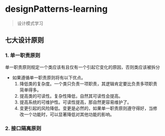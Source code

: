 designPatterns-learning
===
>设计模式学习

七大设计原则
------- 
### 1. 单一职责原则
单一职责原则规定一个类应该有且仅有一个引起它变化的原因，否则类应该被拆分

- 如果遵循单一职责原则将有以下优点。
   1. 降低类的复杂度。一个类只负责一项职责，其逻辑肯定要比负责多项职责简单得多。
   2. 提高类的可读性。复杂性降低，自然其可读性会提高。
   3. 提高系统的可维护性。可读性提高，那自然更容易维护了。
   4. 变更引起的风险降低。变更是必然的，如果单一职责原则遵守得好，当修改一个功能时，可以显著降低对其他功能的影响。
   
### 2. 接口隔离原则